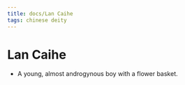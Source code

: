 ```yaml
---
title: docs/Lan Caihe
tags: chinese deity
---
```


# Lan Caihe 
- A young, almost androgynous boy with a flower basket.